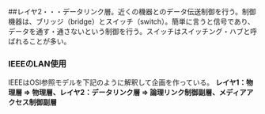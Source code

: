 ##レイヤ2・・・データリンク層。近くの機器とのデータ伝送制御を行う。制御機器は、ブリッジ（bridge）とスイッチ（switch）。簡単に言うと信号であり、データを通す・通さないという制御を行う。スイッチはスイッチング・ハブと呼ばれることが多い。
### IEEEのLAN使用
IEEEはOSI参照モデルを下記のように解釈して企画を作っている。
**レイヤ1：物理層 => 物理層、レイヤ2：データリンク層 => 論理リンク制御副層、メディアアクセス制御副層**
